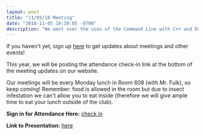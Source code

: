 ```yaml
---
layout: post
title: "11/05/18 Meeting"
date: "2018-11-05 10:39:05 -0700"
description: "We went over the uses of the Command Line with C++ and David gave a cool demo!"
---
```


If you haven't yet, sign up [here](https://docs.google.com/forms/d/e/1FAIpQLScqeJtI9uLbAoQAw8n1b29hMcaqTm-Pf8CvlNiwOucu6s2ydA/viewform) to get updates about meetings and other events!

This year, we will be posting the attendance check-in link at the bottom of the meeting updates on our website. 

Our meetings will be every Monday lunch in Room 608 (with Mr. Fulk), so keep coming! Remember: food is allowed in the room but due to insect infestation we can't allow you to eat inside (therefore we will give ample time to eat your lunch outside of the club).

**Sign in for Attendance Here:** [check in](http://tinyurl.com/lhscs1105)

**Link to Presentation:** [here](https://docs.google.com/presentation/d/1YI4uhZ9FivE1zZqx6nvnv189wD7nEYwxwvHjv50S8Hw/edit?usp=sharing)
